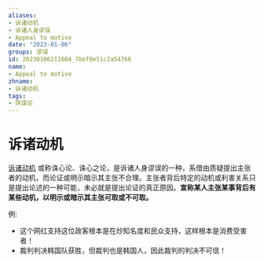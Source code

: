 ```yaml
---
aliases:
- 诉诸动机
- 诉诸人身谬误
- Appeal to motive
date: "2023-01-06"
groups: 谬误
id: 20230106211604_7bef0e51c2a54766
name:
- Appeal to motive
zhname:
- 诉诸动机
tags:
- 阴谋论
---
```


# 诉诸动机

[诉诸动机](https://zh.wikipedia.org/wiki/%E8%A8%B4%E8%AB%B8%E5%8B%95%E6%A9%9F) 或称诛心论、诛心之论，是诉诸人身谬误的一种，系借由质疑提出主张者的动机，而论证或明示暗示其主张不合理。主张者背后特定的动机或利害关系只是提出论述的一种可能，未必就是提出论证的真正原因。**宣称某人主张某事背后有某些动机，以明示或暗示其主张可取或不可取。**

例:
- 这个网红支持这位政客根本是在炒知名度和民众支持，这样根本是消费受害者！
- 裁判判决韩国队获胜，但裁判也是韩国人，因此裁判的判决不可信！
